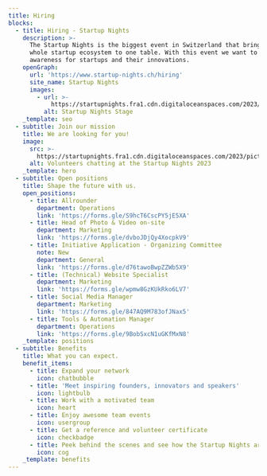 ```yaml
---
title: Hiring
blocks:
  - title: Hiring - Startup Nights
    description: >-
      The Startup Nights is the biggest event in Switzerland that brings the
      whole startup ecosystem to one table. With this event we want to create
      awareness for startups and their innovations.
    openGraph:
      url: 'https://www.startup-nights.ch/hiring'
      site_name: Startup Nights
      images:
        - url: >-
            https://startupnights.fra1.cdn.digitaloceanspaces.com/2023/pictures/2023-sn-fireside-chat-01.jpg
          alt: Startup Nights Stage
    _template: seo
  - subtitle: Join our mission
    title: We are looking for you!
    image:
      src: >-
        https://startupnights.fra1.cdn.digitaloceanspaces.com/2023/pictures/2023-sn-fireside-chat-01.jpg
      alt: Volunteers chatting at the Startup Nights 2023
    _template: hero
  - subtitle: Open positions
    title: Shape the future with us.
    open_positions:
      - title: Allrounder
        department: Operations
        link: 'https://forms.gle/S9hcT6CscPY5jE5XA'
      - title: Head of Photo & Video on-site
        department: Marketing
        link: 'https://forms.gle/dvboJDjQy4XocpkV9'
      - title: Initiative Application - Organizing Committee
        note: New
        department: General
        link: 'https://forms.gle/d76tawoBwpZZWb5X9'
      - title: (Technical) Website Specialist
        department: Marketing
        link: 'https://forms.gle/wpmw8GzKUkRko6LV7'
      - title: Social Media Manager
        department: Marketing
        link: 'https://forms.gle/847AQ9M783ofJNax5'
      - title: Tools & Automation Manager
        department: Operations
        link: 'https://forms.gle/9BobSxcN1uGKfMxN8'
    _template: positions
  - subtitle: Benefits
    title: What you can expect.
    benefit_items:
      - title: Expand your network
        icon: chatbubble
      - title: 'Meet inspiring founders, innovators and speakers'
        icon: lightbulb
      - title: Work with a motivated team
        icon: heart
      - title: Enjoy awesome team events
        icon: usergroup
      - title: Get a reference and volunteer certificate
        icon: checkbadge
      - title: Peek behind the scenes and see how the Startup Nights are organised
        icon: cog
    _template: benefits
---
```


